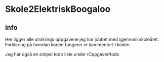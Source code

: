 # Skole2ElektriskBoogaloo

## Info
Her ligger alle utviklings oppgavene jeg har jobbet med igjennom skoleåret.
Forklaring på hvordan koden fungerer er kommentert i koden.

Jeg har også en simpel todo liste under /Oppgaver/todo
